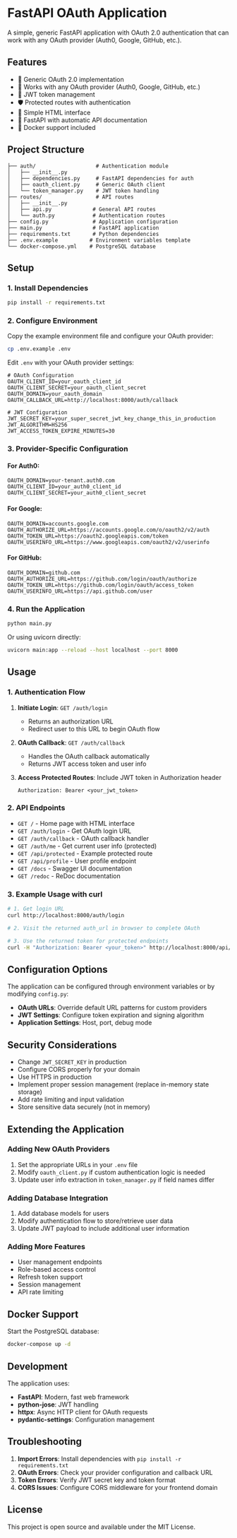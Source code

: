 # FastAPI OAuth Application

A simple, generic FastAPI application with OAuth 2.0 authentication that can work with any OAuth provider (Auth0, Google, GitHub, etc.).

## Features

- 🔐 Generic OAuth 2.0 implementation
- 🎯 Works with any OAuth provider (Auth0, Google, GitHub, etc.)
- 🔑 JWT token management
- 🛡️ Protected routes with authentication
- 📝 Simple HTML interface
- 🚀 FastAPI with automatic API documentation
- 🐳 Docker support included

## Project Structure

```
├── auth/                   # Authentication module
│   ├── __init__.py
│   ├── dependencies.py     # FastAPI dependencies for auth
│   ├── oauth_client.py     # Generic OAuth client
│   └── token_manager.py    # JWT token handling
├── routes/                 # API routes
│   ├── __init__.py
│   ├── api.py             # General API routes
│   └── auth.py            # Authentication routes
├── config.py              # Application configuration
├── main.py                # FastAPI application
├── requirements.txt       # Python dependencies
├── .env.example          # Environment variables template
└── docker-compose.yml    # PostgreSQL database
```

## Setup

### 1. Install Dependencies

```bash
pip install -r requirements.txt
```

### 2. Configure Environment

Copy the example environment file and configure your OAuth provider:

```bash
cp .env.example .env
```

Edit `.env` with your OAuth provider settings:

```env
# OAuth Configuration
OAUTH_CLIENT_ID=your_oauth_client_id
OAUTH_CLIENT_SECRET=your_oauth_client_secret
OAUTH_DOMAIN=your_oauth_domain
OAUTH_CALLBACK_URL=http://localhost:8000/auth/callback

# JWT Configuration  
JWT_SECRET_KEY=your_super_secret_jwt_key_change_this_in_production
JWT_ALGORITHM=HS256
JWT_ACCESS_TOKEN_EXPIRE_MINUTES=30
```

### 3. Provider-Specific Configuration

#### For Auth0:
```env
OAUTH_DOMAIN=your-tenant.auth0.com
OAUTH_CLIENT_ID=your_auth0_client_id
OAUTH_CLIENT_SECRET=your_auth0_client_secret
```

#### For Google:
```env
OAUTH_DOMAIN=accounts.google.com
OAUTH_AUTHORIZE_URL=https://accounts.google.com/o/oauth2/v2/auth
OAUTH_TOKEN_URL=https://oauth2.googleapis.com/token
OAUTH_USERINFO_URL=https://www.googleapis.com/oauth2/v2/userinfo
```

#### For GitHub:
```env
OAUTH_DOMAIN=github.com
OAUTH_AUTHORIZE_URL=https://github.com/login/oauth/authorize
OAUTH_TOKEN_URL=https://github.com/login/oauth/access_token
OAUTH_USERINFO_URL=https://api.github.com/user
```

### 4. Run the Application

```bash
python main.py
```

Or using uvicorn directly:

```bash
uvicorn main:app --reload --host localhost --port 8000
```

## Usage

### 1. Authentication Flow

1. **Initiate Login**: `GET /auth/login`
   - Returns an authorization URL
   - Redirect user to this URL to begin OAuth flow

2. **OAuth Callback**: `GET /auth/callback`
   - Handles the OAuth callback automatically
   - Returns JWT access token and user info

3. **Access Protected Routes**: Include JWT token in Authorization header
   ```
   Authorization: Bearer <your_jwt_token>
   ```

### 2. API Endpoints

- `GET /` - Home page with HTML interface
- `GET /auth/login` - Get OAuth login URL
- `GET /auth/callback` - OAuth callback handler
- `GET /auth/me` - Get current user info (protected)
- `GET /api/protected` - Example protected route
- `GET /api/profile` - User profile endpoint
- `GET /docs` - Swagger UI documentation
- `GET /redoc` - ReDoc documentation

### 3. Example Usage with curl

```bash
# 1. Get login URL
curl http://localhost:8000/auth/login

# 2. Visit the returned auth_url in browser to complete OAuth

# 3. Use the returned token for protected endpoints
curl -H "Authorization: Bearer <your_token>" http://localhost:8000/api/protected
```

## Configuration Options

The application can be configured through environment variables or by modifying `config.py`:

- **OAuth URLs**: Override default URL patterns for custom providers
- **JWT Settings**: Configure token expiration and signing algorithm
- **Application Settings**: Host, port, debug mode

## Security Considerations

- Change `JWT_SECRET_KEY` in production
- Configure CORS properly for your domain
- Use HTTPS in production
- Implement proper session management (replace in-memory state storage)
- Add rate limiting and input validation
- Store sensitive data securely (not in memory)

## Extending the Application

### Adding New OAuth Providers

1. Set the appropriate URLs in your `.env` file
2. Modify `oauth_client.py` if custom authentication logic is needed
3. Update user info extraction in `token_manager.py` if field names differ

### Adding Database Integration

1. Add database models for users
2. Modify authentication flow to store/retrieve user data
3. Update JWT payload to include additional user information

### Adding More Features

- User management endpoints
- Role-based access control
- Refresh token support
- Session management
- API rate limiting

## Docker Support

Start the PostgreSQL database:

```bash
docker-compose up -d
```

## Development

The application uses:
- **FastAPI**: Modern, fast web framework
- **python-jose**: JWT handling
- **httpx**: Async HTTP client for OAuth requests
- **pydantic-settings**: Configuration management

## Troubleshooting

1. **Import Errors**: Install dependencies with `pip install -r requirements.txt`
2. **OAuth Errors**: Check your provider configuration and callback URL
3. **Token Errors**: Verify JWT secret key and token format
4. **CORS Issues**: Configure CORS middleware for your frontend domain

## License

This project is open source and available under the MIT License.
